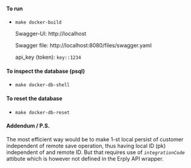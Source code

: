 #### To run 

* `make docker-build`
   
   Swagger-UI: http://localhost
   
   Swagger file: http://localhost:8080/files/swagger.yaml
   
   api_key (token): `key::1234`

#### To inspect the database (psql)

* `make docker-db-shell`

#### To reset the database

* `make docker-db-reset`


#### Addendum / P.S.

The most efficient way would be to make 1-st local persist of customer independent of
remote save operation, thus having local ID (pk) independent of and remote ID. 
But that requires use of _`integrationCode`_ attibute which is however not defined in
the Erply API wrapper. 